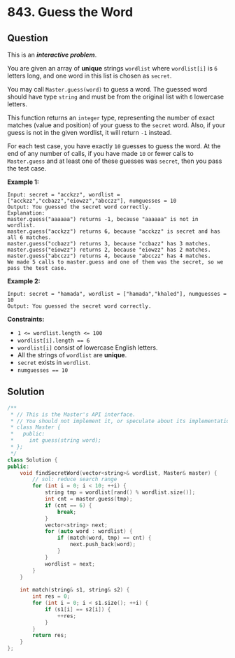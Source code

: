 # 843. Guess the Word

## Question

This is an _**interactive problem**_.

You are given an array of **unique** strings `wordlist` where `wordlist[i]` is `6` letters long, and one word in this list is chosen as `secret`.

You may call `Master.guess(word)` to guess a word. The guessed word should have type `string` and must be from the original list with `6` lowercase letters.

This function returns an `integer` type, representing the number of exact matches \(value and position\) of your guess to the `secret` word. Also, if your guess is not in the given wordlist, it will return `-1` instead.

For each test case, you have exactly `10` guesses to guess the word. At the end of any number of calls, if you have made `10` or fewer calls to `Master.guess` and at least one of these guesses was `secret`, then you pass the test case.

**Example 1:**

```text
Input: secret = "acckzz", wordlist = ["acckzz","ccbazz","eiowzz","abcczz"], numguesses = 10
Output: You guessed the secret word correctly.
Explanation:
master.guess("aaaaaa") returns -1, because "aaaaaa" is not in wordlist.
master.guess("acckzz") returns 6, because "acckzz" is secret and has all 6 matches.
master.guess("ccbazz") returns 3, because "ccbazz" has 3 matches.
master.guess("eiowzz") returns 2, because "eiowzz" has 2 matches.
master.guess("abcczz") returns 4, because "abcczz" has 4 matches.
We made 5 calls to master.guess and one of them was the secret, so we pass the test case.
```

**Example 2:**

```text
Input: secret = "hamada", wordlist = ["hamada","khaled"], numguesses = 10
Output: You guessed the secret word correctly.
```

**Constraints:**

* `1 <= wordlist.length <= 100`
* `wordlist[i].length == 6`
* `wordlist[i]` consist of lowercase English letters.
* All the strings of `wordlist` are **unique**.
* `secret` exists in `wordlist`.
* `numguesses == 10`

## Solution

```cpp
/**
 * // This is the Master's API interface.
 * // You should not implement it, or speculate about its implementation
 * class Master {
 *   public:
 *     int guess(string word);
 * };
 */
class Solution {
public:
    void findSecretWord(vector<string>& wordlist, Master& master) {
        // sol: reduce search range
        for (int i = 0; i < 10; ++i) {
            string tmp = wordlist[rand() % wordlist.size()];
            int cnt = master.guess(tmp);
            if (cnt == 6) {
                break;
            }
            vector<string> next;
            for (auto word : wordlist) {
                if (match(word, tmp) == cnt) {
                    next.push_back(word);
                }
            }
            wordlist = next;
        }
    }
    
    int match(string& s1, string& s2) {
        int res = 0;
        for (int i = 0; i < s1.size(); ++i) {
            if (s1[i] == s2[i]) {
                ++res;
            }
        }
        return res;
    }
};
```

